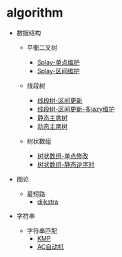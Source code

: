 # algorithm

- 数据结构

  - 平衡二叉树

    - [Splay-单点维护](/数据结构/平衡二叉树/splay-point.cpp)
    - [Splay-区间维护](/数据结构/平衡二叉树/splay-interval.cpp)

  - 线段树

    - [线段树-区间更新](/数据结构/线段树/线段树-区间更新.cpp)
    - [线段树-区间更新-多lazy维护](/数据结构/线段树/线段树-区间更新-多lazy维护.cpp)
    - [静态主席树](/数据结构/线段树/静态主席树.cpp)
    - [动态主席树](/数据结构/线段树/动态主席树.cpp)

  - 树状数组
    - [树状数组-单点修改](/数据结构/树状数组/树状数组-单点修改.cpp)
    - [树状数组-静态逆序对](/数据结构/树状数组/树状数组-静态逆序对.cpp)

- 图论

  - 最短路
    - [dijkstra](/图论/最短路/dijkstra.cpp)

- 字符串

  - 字符串匹配
    - [KMP](/字符串/字符串匹配/KMP.cpp)
    - [AC自动机](/字符串/字符串匹配/AC自动机.cpp)
